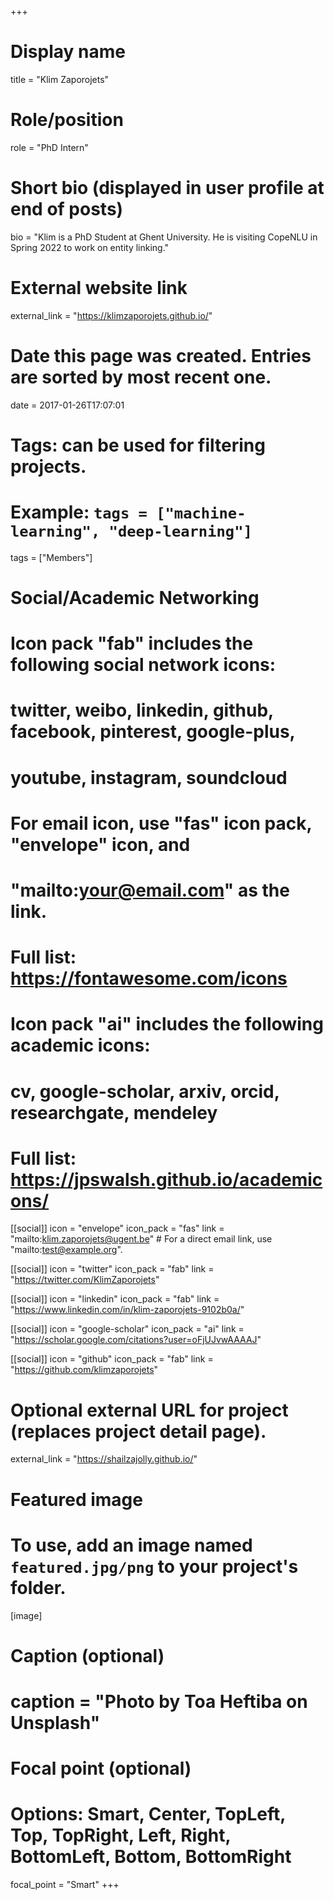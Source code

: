 +++
# Display name
title = "Klim Zaporojets"

# Role/position
role = "PhD Intern"

# Short bio (displayed in user profile at end of posts)
bio = "Klim is a PhD Student at Ghent University. He is visiting CopeNLU in Spring 2022 to work on entity linking."

# External website link
external_link = "https://klimzaporojets.github.io/"

# Date this page was created. Entries are sorted by most recent one.
date = 2017-01-26T17:07:01

# Tags: can be used for filtering projects.
# Example: `tags = ["machine-learning", "deep-learning"]`
tags = ["Members"]

# Social/Academic Networking
#
# Icon pack "fab" includes the following social network icons:
#
#   twitter, weibo, linkedin, github, facebook, pinterest, google-plus,
#   youtube, instagram, soundcloud
#
#   For email icon, use "fas" icon pack, "envelope" icon, and
#   "mailto:your@email.com" as the link.
#
#   Full list: https://fontawesome.com/icons
#
# Icon pack "ai" includes the following academic icons:
#
#   cv, google-scholar, arxiv, orcid, researchgate, mendeley
#
#   Full list: https://jpswalsh.github.io/academicons/

[[social]]
icon = "envelope"
icon_pack = "fas"
link = "mailto:klim.zaporojets@ugent.be"  # For a direct email link, use "mailto:test@example.org".

[[social]]
icon = "twitter"
icon_pack = "fab"
link = "https://twitter.com/KlimZaporojets"

[[social]]
icon = "linkedin"
icon_pack = "fab"
link = "https://www.linkedin.com/in/klim-zaporojets-9102b0a/"

[[social]]
icon = "google-scholar"
icon_pack = "ai"
link = "https://scholar.google.com/citations?user=oFjUJvwAAAAJ"

[[social]]
icon = "github"
icon_pack = "fab"
link = "https://github.com/klimzaporojets"


# Optional external URL for project (replaces project detail page).
external_link = "https://shailzajolly.github.io/"

# Featured image
# To use, add an image named `featured.jpg/png` to your project's folder. 
[image]
  # Caption (optional)
  # caption = "Photo by Toa Heftiba on Unsplash"

  # Focal point (optional)
  # Options: Smart, Center, TopLeft, Top, TopRight, Left, Right, BottomLeft, Bottom, BottomRight
  focal_point = "Smart"
+++
